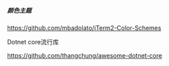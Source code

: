 ##### 颜色主题

https://github.com/mbadolato/iTerm2-Color-Schemes

Dotnet core流行库

https://github.com/thangchung/awesome-dotnet-core